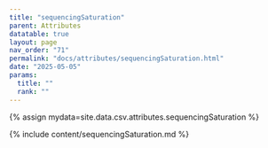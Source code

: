 ```yaml
---
title: "sequencingSaturation"
parent: Attributes
datatable: true
layout: page
nav_order: "71"
permalink: "docs/attributes/sequencingSaturation.html"
date: "2025-05-05"
params:
  title: ""
  rank: ""
---
```

{% assign mydata=site.data.csv.attributes.sequencingSaturation %} 

{% include content/sequencingSaturation.md %}
